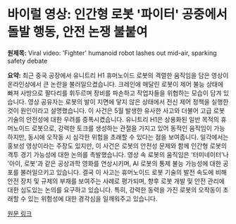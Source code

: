 # 바이럴 영상: 인간형 로봇 '파이터' 공중에서 돌발 행동, 안전 논쟁 불붙여

**원제목:** Viral video: 'Fighter' humanoid robot lashes out mid-air, sparking safety debate

**요약:** 최근 중국 공장에서 유니트리 H1 휴머노이드 로봇의 격렬한 움직임을 담은 영상이 온라인상에서 큰 논란을 불러일으켰습니다. 크레인에 매달린 로봇이 제어 불능 상태에 빠져 사방으로 팔다리를 휘두르며 장비를 파손하고 작업자들을 위협하는 모습이 담겨 있습니다.  영상 공유자는 로봇의 발이 지면에 닿지 않은 상태에서 전신 제어 정책을 실행한 것이 원인이라고 설명했습니다. 이 사건은 5월 발생한 유사한 사고와 더불어 고급 로봇 기술의 안전성에 대한 우려를 증폭시켰습니다.  유니트리 H1은 상용화된 일반 목적의 휴머노이드 로봇으로, 강력한 토크를 생성하는 관절을 가지고 있어 동적인 움직임이 가능하지만, 동시에 오작동 시 심각한 위험을 초래할 수 있다는 점을 보여줍니다.  일각에서는 홍보성 영상이라는 주장도 있지만,  이 사건은 로봇의 안전성 문제와 함께 인간형 로봇의 격투 경기 가능성에 대한 논의를 촉발했습니다.  영상 속 로봇의 움직임은  '터미네이터'나 '아이, 로봇'과 같은 공상과학 영화를 연상시키며,  AI 로봇의 통제 불능 가능성에 대한 공포를 불러일으키고 있습니다.  결국 이 사고는  휴머노이드 로봇 기술의 발전 속도에 비해 안전 장치 및 규제의 부재를 보여주는 사례로 평가되며, 향후 로봇 개발 및 안전 관리에 대한 심도있는 논의를 요구하고 있습니다.  특히,  강력한 동력을 가진 로봇의 오작동이 초래할 수 있는 위험성에 대한 경각심을 일깨워주고 있습니다.

[원문 링크](https://interestingengineering.com/culture/humanoid-robot-freaks-out-in-viral-video)
